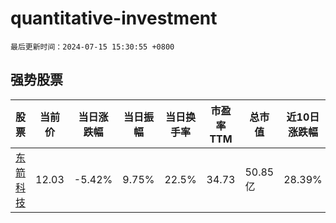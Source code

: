 # quantitative-investment

`最后更新时间：2024-07-15 15:30:55 +0800`

## 强势股票

|股票|当前价|当日涨跌幅|当日振幅|当日换手率|市盈率TTM|总市值|近10日涨跌幅|
|----|----|----|----|----|----|----|----|
|[东箭科技](https://xueqiu.com/S/SZ300978)|12.03|-5.42%|9.75%|22.5%|34.73|50.85亿|28.39%|
